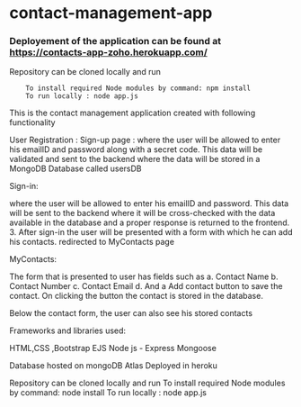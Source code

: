 # contact-management-app

 ### Deployement of the application can be found at  https://contacts-app-zoho.herokuapp.com/

Repository can be cloned locally and run

        To install required Node modules by command: npm install 
        To run locally : node app.js
        

       

This is the contact management application created with following functionality

User Registration : Sign-up page : where the user will be allowed to enter his emailID and password along
with a secret code. This data will be validated and sent to the backend where the
data will be stored in a MongoDB Database called usersDB


Sign-in:  

where the user will be allowed to enter his emailID and password. This
data will be sent to the backend where it will be cross-checked with the data
available in the database and a proper response is returned to the frontend.
3. After sign-in the user will be presented with a form with which he can add his
contacts. redirected to MyContacts page

MyContacts:

The form that is presented to user has fields such as
a. Contact Name
b. Contact Number
c. Contact Email
d. And a Add contact button to save the contact. On clicking the button the contact
is stored in the database.


Below the contact form, the user can also see his stored contacts






Frameworks and libraries used:

 HTML,CSS ,Bootstrap
 EJS
Node js - Express
Mongoose 

Database hosted  on mongoDB Atlas
Deployed in heroku

Repository can be cloned locally and run
        To install required Node modules by command: node install 
        To run locally : node app.js
        


